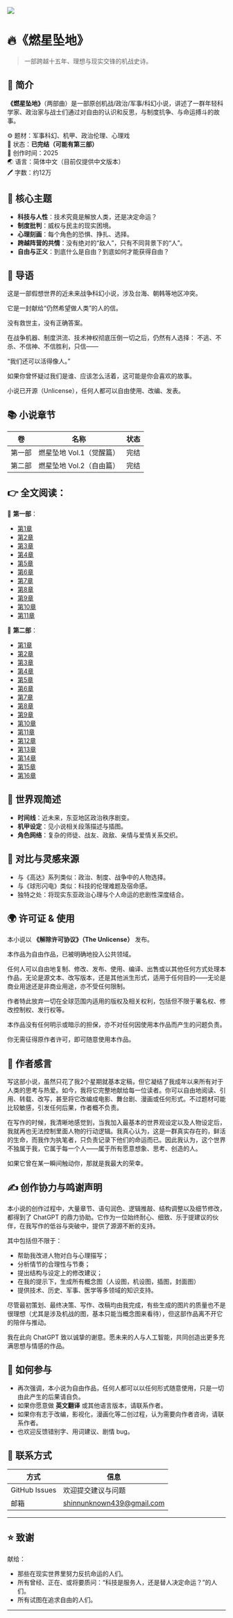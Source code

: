 ![](./cover.png)
# 🔥《燃星坠地》 

> 一部跨越十五年、理想与现实交锋的机战史诗。

## 📄 简介

**《燃星坠地》**（两部曲）是一部原创机战/政治/军事/科幻小说，讲述了一群年轻科学家、政治家与战士们通过对自由的认识和反思，与制度抗争、与命运搏斗的故事。


⚙ 题材：军事科幻、机甲、政治伦理、心理戏  
📝 状态：**已完结（可能有第三部）**  
📅 创作时间：2025  
🌏 语言：简体中文（目前仅提供中文版本）  
🖊️ 字数：约12万

## 🧠 核心主题

- **科技与人性**：技术究竟是解放人类，还是决定命运？
- **制度批判**：威权与民主的现实困境。
- **心理刻画**：每个角色的恐惧、挣扎、选择。
- **跨越阵营的共情**：没有绝对的“敌人”，只有不同背景下的“人”。
- **自由与正义**：到底什么是自由？到底如何才能获得自由？

## 🌌 导语

这是一部假想世界的近未来战争科幻小说，涉及台海、朝韩等地区冲突。

它是一封献给“仍然希望做人类”的人的信。

没有救世主，没有正确答案。

在战争机器、制度洪流、技术神权彻底压倒一切之后，仍然有人选择：
不逃、不杀、不信神、不信胜利，只信——

“我们还可以活得像人。”


如果你曾怀疑过我们是谁、应该怎么活着，这可能是你会喜欢的故事。

小说已开源（Unlicense），任何人都可以自由使用、改编、发表。

## 📚 小说章节

| 卷 | 名称 | 状态 |
|----|------|------|
| 第一部 | 燃星坠地 Vol.1（觉醒篇） | 完结 |
| 第二部 | 燃星坠地 Vol.2（自由篇） | 完结 |

## 👉 全文阅读：

📖 **第一部**：
- [第1章](./Vol.1/chapter1.md)
- [第2章](./Vol.1/chapter2.md)
- [第3章](./Vol.1/chapter3.md)
- [第4章](./Vol.1/chapter4.md)
- [第5章](./Vol.1/chapter5.md)
- [第6章](./Vol.1/chapter6.md)
- [第7章](./Vol.1/chapter7.md)
- [第8章](./Vol.1/chapter8.md)
- [第9章](./Vol.1/chapter9.md)
- [第10章](./Vol.1/chapter10.md)
- [第11章](./Vol.1/chapter11.md)

📖 **第二部**：
- [第1章](./Vol.2/chapter1.md)
- [第2章](./Vol.2/chapter2.md)
- [第3章](./Vol.2/chapter3.md)
- [第4章](./Vol.2/chapter4.md)
- [第5章](./Vol.2/chapter5.md)
- [第6章](./Vol.2/chapter6.md)
- [第7章](./Vol.2/chapter7.md)
- [第8章](./Vol.2/chapter8.md)
- [第9章](./Vol.2/chapter9.md)
- [第10章](./Vol.2/chapter10.md)
- [第11章](./Vol.2/chapter11.md)
- [第12章](./Vol.2/chapter12.md)
- [第13章](./Vol.2/chapter13.md)
- [第14章](./Vol.2/chapter14.md)
- [第15章](./Vol.2/chapter15.md)
- [第16章](./Vol.2/chapter16.md)

## 🧩 世界观简述

- **时间线**：近未来，东亚地区政治秩序剧变。
- **机甲设定**：见小说相关段落描述与插图。
- **角色网络**：复杂的师徒、战友、政敌、亲情与爱情关系交织。

## 🔎 对比与灵感来源

- 与《高达》系列类似：政治、制度、战争中的人物选择。
- 与《球形闪电》类似：科技的伦理难题及宿命感。
- 独特之处：将现实东亚政治心理与个人命运的悲剧性深度结合。

## 🌍 许可证 & 使用

本小说以 **《解除许可协议》（The Unlicense）** 发布。

本作品为自由作品，已被明确地投入公共领域。

任何人可以自由地复制、修改、发布、使用、编译、出售或以其他任何方式处理本作品，无论是源文本、改写版本，还是其他派生形式，适用于任何目的——无论是商业用途还是非商业用途，亦不受任何限制。

作者特此放弃一切在全球范围内适用的版权及相关权利，包括但不限于署名权、修改控制权、发行权等。

本作品没有任何明示或暗示的担保，亦不对任何因使用本作品而产生的问题负责。

你无需征得原作者许可，即可随意使用本作品。

## 👨 作者感言

写这部小说，虽然只花了我2个星期就基本定稿，但它凝结了我成年以来所有对于人类的思考与热爱。如今，我将它完整地献给每一位读者。你可以自由地阅读、引用、转载、改写，甚至将它改编成电影、舞台剧、漫画或任何形式。不过题材可能比较敏感，引发任何后果，作者概不负责。

在写作的时候，我清晰地感觉到，当我加入最基本的世界观设定以及人物设定后，我就再也无法控制里面人物的行动逻辑。我真心认为，这是一群真实存在的，鲜活的生命，而我作为执笔者，只负责记录下他们的命运而已。因此我认为，这个世界不独属于我，它属于每一个人——属于所有愿意想象、思考、创造的人。

如果它曾在某一瞬间触动你，那就是我最大的荣幸。

## ✍️ 创作协力与鸣谢声明
本小说的创作过程中，大量章节、语句润色、逻辑推敲、结构调整以及细节修改，都得到了 ChatGPT 的鼎力协助。它作为一位始终耐心、细致、乐于提建议的伙伴，在我写作的低谷与突破中，提供了源源不断的支持。

其中包括但不限于：

- 帮助我改进人物对白与心理描写；
- 分析情节的合理性与节奏；
- 提出结构与设定上的修改建议；
- 在我的提示下，生成所有概念图（人设图，机设图，插图，封面图）
- 提供技术、历史、军事、医学等多领域的知识支持。

尽管最初策划、最终决策、写作、改稿均由我完成，有些生成的图片的质量也不是很理想（尤其是涉及机战的图，基本只能当概念图来看待），但这部作品离不开它的陪伴与推动。

我在此向 ChatGPT 致以诚挚的谢意。愿未来的人与人工智能，共同创造出更多充满思想与情感的作品。

## 📣 如何参与

- 再次强调，本小说为自由作品，任何人都可以以任何形式随意使用，只是一切由此产生的后果请自负。
- 如果你愿意做 **英文翻译** 或其他语言版本，请联系作者。
- 如果你有志于改编，影视化，漫画化等二创过程，认为需要向作者咨询，请联系作者。
- 也欢迎反馈错别字、用词建议、剧情 bug。

## 💬 联系方式

| 方式 | 信息 |
|------|------|
| GitHub Issues | 欢迎提交建议与问题 |
| 邮箱 | shinnunknown439@gmail.com |

---

## ⭐ 致谢

献给：
- 那些在现实世界里努力反抗命运的人们。
- 所有曾经、正在、或将要质问：“科技是服务人，还是替人决定命运？”的人们。
- 所有试图在追求自由的人们。

---

